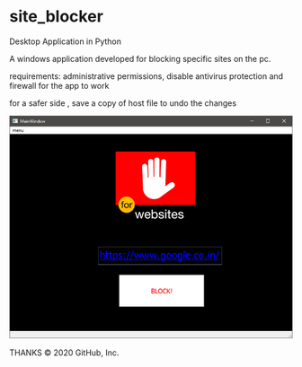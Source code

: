 # site_blocker
Desktop Application in Python

A windows application developed for blocking specific sites on the pc.

requirements:
administrative permissions,
disable antivirus protection and firewall for the app to work

for a safer side , save a copy of host file to undo the changes


![Image of application](https://github.com/imakshit/site_blocker/blob/master/Screenshot.png)



THANKS
© 2020 GitHub, Inc.

